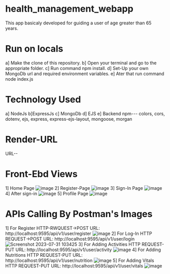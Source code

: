 # health_management_webapp
  This app basicaly developed for guiding a user of age greater than 65 years.
# Run on locals
  a] Make the clone of this repository.
  b] Open your terminal and go to the appropriate folder.
  c] Run command npm install.
  d] Set-Up your own MongoDb url and required environment variables.
  e] Ater that run command node index.js
# Technology Used
  a] NodeJs
  b]ExpressJs
  c] MongoDb
  d] EJS
  e] Backend npm--- colors, cors, dotenv, ejs, express, express-ejs-layout, mongoose, morgan
# Render-URL
  URL--
# Front-Ebd Views
 1] Home Page
 ![image](https://github.com/vaidyahimanshu502/health_management_webapp/assets/76218691/6dcc24e0-dda8-4a68-8ed3-c84f6e74bdb7)
 2] Register-Page
 ![image](https://github.com/vaidyahimanshu502/health_management_webapp/assets/76218691/b0896e24-aa06-45eb-90ba-4b17e5b8e815)
 3] Sign-In Page
 ![image](https://github.com/vaidyahimanshu502/health_management_webapp/assets/76218691/b36b56e3-ccbc-41d6-a7ab-4304bbd6f2e3)
 4] After sign-in
 ![image](https://github.com/vaidyahimanshu502/health_management_webapp/assets/76218691/7f80f1d0-8413-484b-81d8-600f96c73ed4)
 5] Profile Page
 ![image](https://github.com/vaidyahimanshu502/health_management_webapp/assets/76218691/8186a22f-3349-46e9-9212-4676a6bccbb8)

# APIs Calling By Postman's Images
 1] For Register HTTP-RWQUEST->POST URL: http://localhost:9595/api/v1/user/register
 ![image](https://github.com/vaidyahimanshu502/health_management_webapp/assets/76218691/aea38590-0e0a-4ec0-8b3e-40ae1413c0f2)
 2] For Log-In HTTP REQUEST->POST URL: http://localhost:9595/api/v1/user/login
 ![Screenshot 2023-07-31 103425](https://github.com/vaidyahimanshu502/health_management_webapp/assets/76218691/6ada05d2-4a8f-4deb-8bf0-1df857985912)
 3] For Adding Activities HTTP REQUEST-PUT URL: http://localhost:9595/api/v1/user/activity
 ![image](https://github.com/vaidyahimanshu502/health_management_webapp/assets/76218691/6e894872-a962-4f7b-8c9e-204d7a0445b8)
 4] For Adding Nutritions HTTP REQUEST-PUT URL: http://localhost:9595/api/v1/user/nutrition
 ![image](https://github.com/vaidyahimanshu502/health_management_webapp/assets/76218691/31f3eb30-a0c4-4d63-8785-edd76c0619e6)
 5] For Adding Vitals HTTP REQUEST-PUT URL: http://localhost:9595/api/v1/user/vitals
 ![image](https://github.com/vaidyahimanshu502/health_management_webapp/assets/76218691/1d71551d-3b1a-45b5-a255-98b50546553a)










